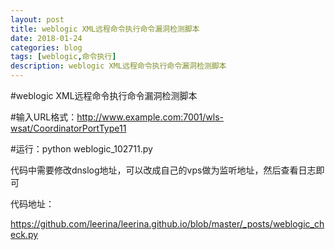 ```yaml
---
layout: post
title: weblogic XML远程命令执行命令漏洞检测脚本
date: 2018-01-24
categories: blog
tags: [weblogic,命令执行]
description: weblogic XML远程命令执行命令漏洞检测脚本
---
```

#weblogic XML远程命令执行命令漏洞检测脚本

#输入URL格式：http://www.example.com:7001/wls-wsat/CoordinatorPortType11

#运行：python weblogic_102711.py

代码中需要修改dnslog地址，可以改成自己的vps做为监听地址，然后查看日志即可

代码地址：

https://github.com/leerina/leerina.github.io/blob/master/_posts/weblogic_check.py
